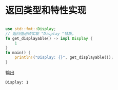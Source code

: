 # 返回类型和特性实现

```rust

use std::fmt::Display;
// 返回值必须实现 "Display "特质。
fn get_displayable() -> impl Display {
    1
}
fn main() {
    println!("Display: {}", get_displayable());
}
```

输出
```
Display: 1
```